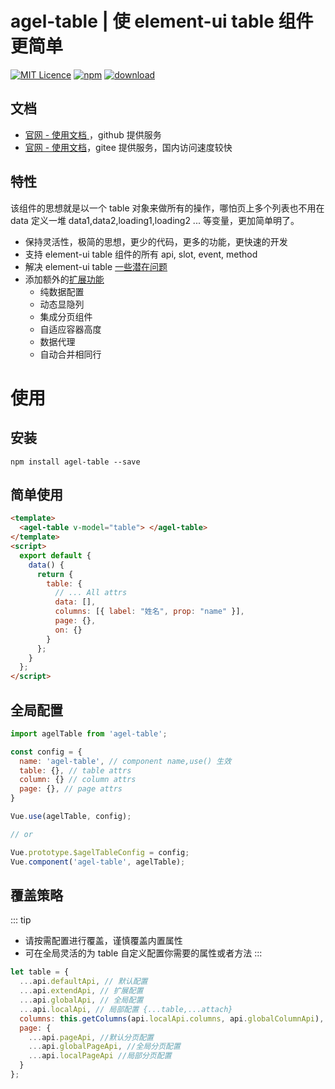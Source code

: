# agel-table | 使 element-ui table 组件更简单

[![MIT Licence](https://badges.frapsoft.com/os/mit/mit.svg)](https://opensource.org/licenses/mit-license.php)
[![npm](https://img.shields.io/npm/v/agel-table.svg)](https://www.npmjs.com/package/agel-table)
[![download](https://img.shields.io/npm/dt/agel-table)](https://npmcharts.com/compare/agel-table?minimal=true)

## 文档

- [官网 - 使用文档 ](https://agrass-github.github.io/agel-table/)，github 提供服务
- [官网 - 使用文档](https://agrass.gitee.io/agel-table/)，gitee 提供服务，国内访问速度较快

## 特性

该组件的思想就是以一个 table 对象来做所有的操作，哪怕页上多个列表也不用在 data 定义一堆 data1,data2,loading1,loading2 ... 等变量，更加简单明了。

- 保持灵活性，极简的思想，更少的代码，更多的功能，更快速的开发
- 支持 element-ui table 组件的所有 api, slot, event, method
- 解决 element-ui table [一些潜在问题](https://agrass.gitee.io/agel-table/sum.html#element-ui-table-一些潜在问题)
- 添加额外的[扩展功能](https://agrass.gitee.io/agel-table/guide.html)
  - 纯数据配置
  - 动态显隐列
  - 集成分页组件
  - 自适应容器高度
  - 数据代理
  - 自动合并相同行

# 使用

## 安装

`npm install agel-table --save`

## 简单使用

```html
<template>
  <agel-table v-model="table"> </agel-table>
</template>
<script>
  export default {
    data() {
      return {
        table: {
          // ... All attrs
          data: [],
          columns: [{ label: "姓名", prop: "name" }],
          page: {},
          on: {}
        }
      };
    }
  };
</script>
```

## 全局配置

```js
import agelTable from 'agel-table';

const config = {
  name: 'agel-table', // component name,use() 生效
  table: {}, // table attrs
  column: {} // column attrs
  page: {}, // page attrs
}

Vue.use(agelTable, config);

// or

Vue.prototype.$agelTableConfig = config;
Vue.component('agel-table', agelTable);
```

## 覆盖策略

::: tip

- 请按需配置进行覆盖，谨慎覆盖内置属性
- 可在全局灵活的为 table 自定义配置你需要的属性或者方法
  :::

```js
let table = {
  ...api.defaultApi, // 默认配置
  ...api.extendApi, // 扩展配置
  ...api.globalApi, // 全局配置
  ...api.localApi, // 局部配置 {...table,...attach}
  columns: this.getColumns(api.localApi.columns, api.globalColumnApi), // 合并列配置
  page: {
    ...api.pageApi, //默认分页配置
    ...api.globalPageApi, //全局分页配置
    ...api.localPageApi //局部分页配置
  }
};
```
